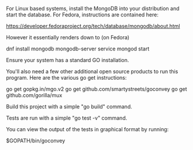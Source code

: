 For Linux based systems, install the MongoDB into your distribution
and start the database. For Fedora, instructions are contained here:

https://developer.fedoraproject.org/tech/database/mongodb/about.html

However it essentially renders down to (on Fedora)

dnf install mongodb mongodb-server
service mongod start

Ensure your system has a standard GO installation.

You'll also need a few other additional open source products to run
this program. Here are the various go get instructions:

go get gopkg.in/mgo.v2
go get github.com/smartystreets/goconvey
go get github.com/gorilla/mux

Build this project with a simple "go build" command.

Tests are run with a simple "go test -v" command.

You can view the output of the tests in graphical format by running:

$GOPATH/bin/goconvey
